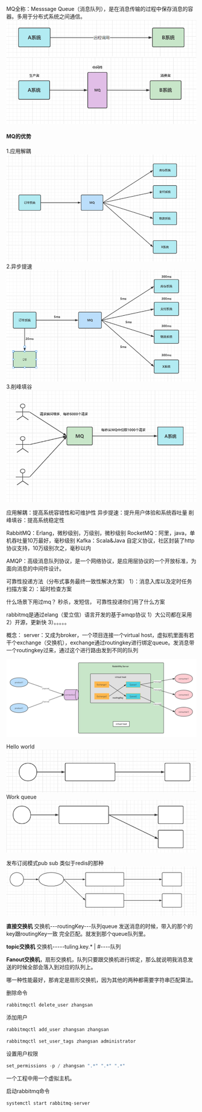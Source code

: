 MQ全称：Messsage Queue（消息队列），是在消息传输的过程中保存消息的容器。多用于分布式系统之间通信。
![image](../../images/Snipaste_2022-05-08_02-00-33.png)
![image](../../images/Snipaste_2022-05-08_02-03-30.png)
#### MQ的优势
1.应用解耦
![image](../../images/Snipaste_2022-05-08_02-07-40.png)
2.异步提速
![image](../../images/Snipaste_2022-05-08_02-10-11.png)
3.削峰填谷
![image](../../images/Snipaste_2022-05-08_02-14-16.png)

应用解耦：提高系统容错性和可维护性
异步提速：提升用户体验和系统吞吐量
削峰填谷：提高系统稳定性

RabbitMQ：Erlang，微秒级别，万级别，微秒级别
RocketMQ：阿里，java，单机吞吐量10万最好，毫秒级别
Kafka：Scala&Java 自定义协议，社区封装了http协议支持，10万级别次之，毫秒以内

AMQP：高级消息队列协议，是一个网络协议，是应用层协议的一个开放标准，为面向消息的中间件设计。


可靠性投递方法（分布式事务最终一致性解决方案）
1）：消息入库以及定时任务扫描方案
2）：延时检查方案

什么场景下用过mq？
秒杀，发短信，
可靠性投递你们用了什么方案

rabbitmq是通过elang（爱立信）语言开发的基于amqp协议
1）大公司都在采用
2）开源，更新快
3）。。。。。

概念：
server：又成为broker，一个项目连接一个virtual host，虚拟机里面有若干个exchange（交换机），exchange通过routingkey进行绑定queue。发消息带一个routingkey过来，通过这个进行路由发到不同的队列

![image](../../images/rabbitMq%E6%B5%81%E7%A8%8B%E5%9B%BE.png)

Hello world
![image](../../images/Snipaste_2022-05-08_03-19-14.png)
Work queue 
![image](../../images/Snipaste_2022-05-08_03-19-49.png)


发布订阅模式pub sub
类似于redis的那种
![image](../../images/Snipaste_2022-05-08_03-20-53.png)


**直接交换机** 交换机---routingKey---队列queue
发送消息的时候，带入的那个的key跟routingKey一致 完全匹配。就发到那个queue队列里。

**topic交换机** 交换机-----tuling.key.* | #----队列

**Fanout交换机**，扇形交换机，队列只要跟交换机进行绑定，那么就说明我消息发送的时候全部会落入到对应的队列上。

哪一种性能最好，那肯定是扇形交换机，因为其他的两种都需要字符串匹配算法。

删除命令
```java
rabbitmqctl delete_user zhangsan
```
添加用户
```java
rabbitmqctl add_user zhangsan zhangsan
```

```java
rabbitmqctl set_user_tags zhangsan administrator
```
设置用户权限 
```java
set_permissions -p / zhangsan ".*" ".*" ".*"
```

一个工程中用一个虚拟主机。

启动rabbitmq命令
```java
systemctl start rabbitmq-server
```
